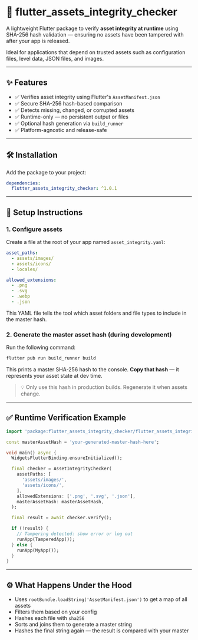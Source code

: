 # 🔐 flutter\_assets\_integrity\_checker

A lightweight Flutter package to verify **asset integrity at runtime** using SHA-256 hash validation — ensuring no assets have been tampered with after your app is released.

Ideal for applications that depend on trusted assets such as configuration files, level data, JSON files, and images.

---

## ✨ Features

* ✅ Verifies asset integrity using Flutter's `AssetManifest.json`
* ✅ Secure SHA-256 hash-based comparison
* ✅ Detects missing, changed, or corrupted assets
* ✅ Runtime-only — no persistent output or files
* ✅ Optional hash generation via `build_runner`
* ✅ Platform-agnostic and release-safe

---

## 🛠 Installation

Add the package to your project:

```yaml
dependencies:
  flutter_assets_integrity_checker: ^1.0.1
```

---

## 📁 Setup Instructions

### 1. Configure assets

Create a file at the root of your app named `asset_integrity.yaml`:

```yaml
asset_paths:
  - assets/images/
  - assets/icons/
  - locales/

allowed_extensions:
  - .png
  - .svg
  - .webp
  - .json
```

This YAML file tells the tool which asset folders and file types to include in the master hash.

### 2. Generate the master asset hash (during development)

Run the following command:

```bash
flutter pub run build_runner build
```

This prints a master SHA-256 hash to the console. **Copy that hash** — it represents your asset state at dev time.

> 💡 Only use this hash in production builds. Regenerate it when assets change.

---

## ✅ Runtime Verification Example

```dart
import 'package:flutter_assets_integrity_checker/flutter_assets_integrity_checker.dart';

const masterAssetHash = 'your-generated-master-hash-here';

void main() async {
  WidgetsFlutterBinding.ensureInitialized();

  final checker = AssetIntegrityChecker(
    assetPaths: [
      'assets/images/',
      'assets/icons/',
    ],
    allowedExtensions: ['.png', '.svg', '.json'],
    masterAssetHash: masterAssetHash,
  );

  final result = await checker.verify();

  if (!result) {
    // Tampering detected: show error or log out
    runApp(TamperedApp());
  } else {
    runApp(MyApp());
  }
}
```

---

## ⚙️ What Happens Under the Hood

* Uses `rootBundle.loadString('AssetManifest.json')` to get a map of all assets
* Filters them based on your config
* Hashes each file with `sha256`
* Sorts and joins them to generate a master string
* Hashes the final string again — the result is compared with your master

